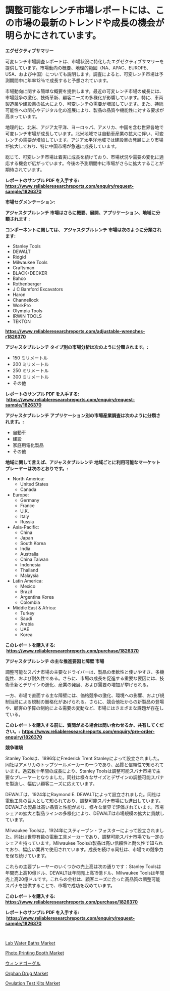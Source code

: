 <p><h1>調整可能なレンチ市場レポートには、この市場の最新のトレンドや成長の機会が明らかにされています。</h1></p><p><strong>エグゼクティブサマリー</strong></p>
<p><p>可変レンチ市場調査レポートは、市場状況に特化したエグゼクティブサマリーを提供しています。市場動向の概要、地理的範囲（NA、APAC、EUROPE、USA、および中国）についても説明します。調査によると、可変レンチ市場は予測期間中に年率12％で成長すると予想されています。</p><p>市場動向に関する簡単な概要を提供します。最近の可変レンチ市場の成長には、市場競争の激化、技術革新、顧客ニーズの多様化が影響しています。特に、車両製造業や建設業の拡大により、可変レンチの需要が増加しています。また、持続可能性への関心やデジタル化の進展により、製品の品質や機能性に対する要求が高まっています。</p><p>地理的に、北米、アジア太平洋、ヨーロッパ、アメリカ、中国を含む世界各地で可変レンチ市場が成長しています。北米地域では自動車産業の拡大に伴い、可変レンチの需要が増加しています。アジア太平洋地域では建設業の発展により市場が拡大しており、特に中国市場が急速に成長しています。</p><p>総じて、可変レンチ市場は着実に成長を続けており、市場状況や需要の変化に適応する機会が広がっています。今後の予測期間中に市場がさらに拡大することが期待されています。</p></p>
<p><strong>レポートのサンプル PDF を入手する: <a href="https://www.reliableresearchreports.com/enquiry/request-sample/1826370">https://www.reliableresearchreports.com/enquiry/request-sample/1826370</a></strong></p>
<p><strong>市場セグメンテーション:</strong></p>
<p><strong> アジャスタブルレンチ 市場はさらに概要、展開、アプリケーション、地域に分類されます :</strong></p>
<p><strong>コンポーネントに関しては、 アジャスタブルレンチ 市場は次のように分類されます: &nbsp;</strong></p>
<p><ul><li>Stanley Tools</li><li>DEWALT</li><li>Ridgid</li><li>Milwaukee Tools</li><li>Craftsman</li><li>BLACK+DECKER</li><li>Bahco</li><li>Rothenberger</li><li>J C Bamford Excavators</li><li>Haron</li><li>Channellock</li><li>WorkPro</li><li>Olympia Tools</li><li>IRWIN TOOLS</li><li>TEKTON</li></ul></p>
<p><strong><a href="https://www.reliableresearchreports.com/adjustable-wrenches-r1826370">https://www.reliableresearchreports.com/adjustable-wrenches-r1826370</a></strong></p>
<p><strong> アジャスタブルレンチ タイプ別の市場分析は次のように分類されます。:</strong></p>
<p><ul><li>150 ミリメートル</li><li>200 ミリメートル</li><li>250 ミリメートル</li><li>300 ミリメートル</li><li>その他</li></ul></p>
<p><strong>レポートのサンプル PDF を入手する: &nbsp;<a href="https://www.reliableresearchreports.com/enquiry/request-sample/1826370">https://www.reliableresearchreports.com/enquiry/request-sample/1826370</a></strong></p>
<p><strong> アジャスタブルレンチ アプリケーション別の市場産業調査は次のように分類されます。:</strong></p>
<p><ul><li>自動車</li><li>建設</li><li>家庭用電化製品</li><li>その他</li></ul></p>
<p><strong>地域に関して言えば、アジャスタブルレンチ 地域ごとに利用可能なマーケットプレーヤーは次のとおりです。:</strong></p>
<p><ul>
    <li>
        North America:
        <ul>
            <li>United States</li>
            <li>Canada</li>
        </ul>
    </li>
    <li>
        Europe:
        <ul>
            <li>Germany</li>
            <li>France</li>
            <li>U.K.</li>
            <li>Italy</li>
            <li>Russia</li>
        </ul>
    </li>
    <li>
        Asia-Pacific:
        <ul>
            <li>China</li>
            <li>Japan</li>
            <li>South Korea</li>
            <li>India</li>
            <li>Australia</li>
            <li>China Taiwan</li>
            <li>Indonesia</li>
            <li>Thailand</li>
            <li>Malaysia</li>
        </ul>
    </li>
    <li>
        Latin America:
        <ul>
            <li>Mexico</li>
            <li>Brazil</li>
            <li>Argentina Korea</li>
            <li>Colombia</li>
        </ul>
    </li>
    <li>
        Middle East & Africa:
        <ul>
            <li>Turkey</li>
            <li>Saudi</li>
            <li>Arabia</li>
            <li>UAE</li>
            <li>Korea</li>
        </ul>
    </li>
    </ul></p>
<p><strong>このレポートを購入する: &nbsp;<a href="https://www.reliableresearchreports.com/purchase/1826370">https://www.reliableresearchreports.com/purchase/1826370</a></strong></p>
<p><strong>アジャスタブルレンチ の主な推進要因と障壁 市場</strong></p>
<p><p>調整可能なスパナ市場の主要なドライバーは、製品の柔軟性と使いやすさ、多機能性、および耐久性である。さらに、市場の成長を促進する重要な要因には、技術革新とデザインの進化、産業の発展、および需要の増加が挙げられる。</p><p>一方、市場で直面する主な障壁には、価格競争の激化、環境への影響、および規制当局による規制の厳格化があげられる。さらに、競合他社からの新製品の登場や、顧客の予算の制約による需要の変動など、市場にはさまざまな課題が存在している。</p></p>
<p><strong>このレポートを購入する前に、質問がある場合は問い合わせるか、共有してください。:&nbsp; <a href="https://www.reliableresearchreports.com/enquiry/pre-order-enquiry/1826370">https://www.reliableresearchreports.com/enquiry/pre-order-enquiry/1826370</a></strong></p>
<p><strong>競争環境</strong></p>
<p><p>Stanley Toolsは、1896年にFrederick Trent Stanleyによって設立されました。同社はアメリカのトップツールメーカーの一つであり、品質と信頼性で知られています。過去数十年間の成長により、Stanley Toolsは調整可能スパナ市場で主要なプレーヤーとなりました。同社は様々なサイズとデザインの調整可能スパナを製造し、幅広い顧客ニーズに応えています。</p><p>DEWALTは、1924年にRaymond E. DEWALTによって設立されました。同社は電動工具の巨人として知られており、調整可能スパナ市場にも進出しています。DEWALTの製品は高い品質と性能があり、様々な業界で評価されています。市場シェアの拡大と製品ラインの多様化により、DEWALTは市場規模の拡大に貢献しています。</p><p>Milwaukee Toolsは、1924年にスティーブン・フォスターによって設立されました。同社は世界有数の電動工具メーカーであり、調整可能スパナ市場でも一定のシェアを持っています。Milwaukee Toolsの製品は高い信頼性と耐久性で知られており、幅広い業界で使用されています。成長を続ける同社は、市場での競争力を保ち続けています。</p><p>これらの主要プレーヤーのいくつかの売上高は次の通りです：Stanley Toolsは年間売上高10億ドル、DEWALTは年間売上高15億ドル、Milwaukee Toolsは年間売上高20億ドルです。これらの会社は、顧客ニーズに合った高品質の調整可能スパナを提供することで、市場で成功を収めています。</p></p>
<p><strong>このレポートを購入する: &nbsp; <a href="https://www.reliableresearchreports.com/purchase/1826370">https://www.reliableresearchreports.com/purchase/1826370</a></strong></p>
<p><strong>レポートのサンプル PDF を入手する: &nbsp;<a href="https://www.reliableresearchreports.com/enquiry/request-sample/1826370">https://www.reliableresearchreports.com/enquiry/request-sample/1826370</a></strong><strong></strong></p>
<p>&nbsp;</p>
<p><p><a href="https://github.com/myacatherineblakecaczo9vcsw/Market-Research-Report-List-2/blob/main/lab-water-baths-market.md">Lab Water Baths Market</a></p><p><a href="https://github.com/okotobwrhuteie/Market-Research-Report-List-2/blob/main/photo-printing-booth-market.md">Photo Printing Booth Market</a></p><p><a href="https://github.com/SarahFahey88/Market-Research-Report-List-1/blob/main/359717331984.md">ウィンドゴーグル</a></p><p><a href="https://www.linkedin.com/pulse/orphan-drug-market-research-report-provides-critical-insights-k2ehf?trackingId=Hee4OIhyyDOeIEZ1BBOf9w%3D%3D">Orphan Drug Market</a></p><p><a href="https://www.linkedin.com/pulse/ovulation-test-kits-market-size-share-global-analysis-report-bowhf?trackingId=zvZ4mHuzTretmwB8bs8ABw%3D%3D">Ovulation Test Kits Market</a></p></p>
